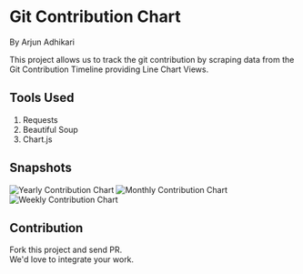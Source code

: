 # Git Contribution Chart
By Arjun Adhikari

This project allows us to track the git contribution by scraping data from the Git Contribution Timeline providing Line Chart Views.

## Tools Used
1. Requests
2. Beautiful Soup
3. Chart.js

## Snapshots

![Yearly Contribution Chart](https://i.ibb.co/RzFDqLX/Screenshot-from-2019-10-29-12-43-15.png)
![Monthly Contribution Chart](https://i.ibb.co/L5SqVBZ/Screenshot-from-2019-10-29-12-43-23.png)
![Weekly Contribution Chart](https://i.ibb.co/cky3Rvz/Screenshot-from-2019-10-29-12-43-32.png)

## Contribution

Fork this project and send PR.  
We'd love to integrate your work.